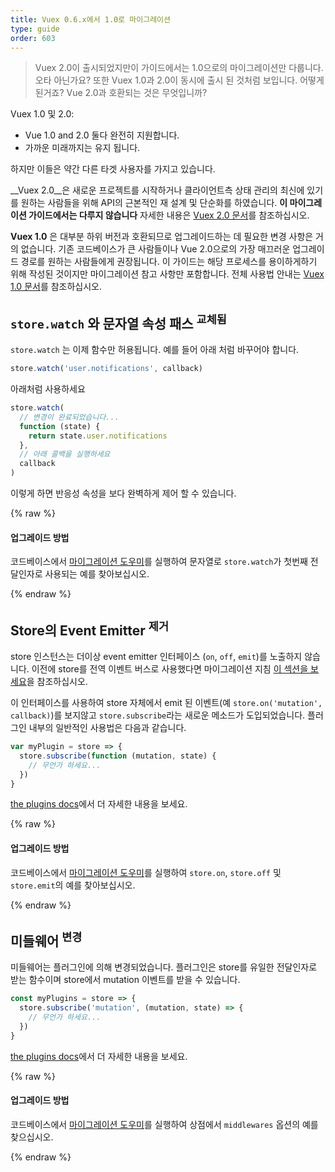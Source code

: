 ```yaml
---
title: Vuex 0.6.x에서 1.0로 마이그레이션
type: guide
order: 603
---
```


> Vuex 2.0이 출시되었지만이 가이드에서는 1.0으로의 마이그레이션만 다룹니다. 오타 아닌가요? 또한 Vuex 1.0과 2.0이 동시에 출시 된 것처럼 보입니다. 어떻게 된거죠? Vue 2.0과 호환되는 것은 무엇입니까?

Vuex 1.0 및 2.0:

- Vue 1.0 and 2.0 둘다 완전히 지원합니다.
- 가까운 미래까지는 유지 됩니다.

하지만 이들은 약간 다른 타겟 사용자를 가지고 있습니다.

__Vuex 2.0__은 새로운 프로젝트를 시작하거나 클라이언트측 상태 관리의 최신에 있기를 원하는 사람들을 위해 API의 근본적인 재 설계 및 단순화를 하였습니다. __이 마이그레이션 가이드에서는 다루지 않습니다__ 자세한 내용은 [Vuex 2.0 문서](https://vuex.vuejs.org/en/index.html)를 참조하십시오.

__Vuex 1.0__ 은 대부분 하위 버전과 호환되므로 업그레이드하는 데 필요한 변경 사항은 거의 없습니다. 기존 코드베이스가 큰 사람들이나 Vue 2.0으로의 가장 매끄러운 업그레이드 경로를 원하는 사람들에게 권장됩니다. 이 가이드는 해당 프로세스를 용이하게하기 위해 작성된 것이지만 마이그레이션 참고 사항만 포함합니다. 전체 사용법 안내는 [Vuex 1.0 문서](https://github.com/vuejs/vuex/tree/1.0/docs/en)를 참조하십시오.

## `store.watch` 와 문자열 속성 패스 <sup>교체됨</sup>

`store.watch` 는 이제 함수만 허용됩니다. 예를 들어 아래 처럼 바꾸어야 합니다.

``` js
store.watch('user.notifications', callback)
```

아래처럼 사용하세요

``` js
store.watch(
  // 변경이 완료되었습니다...
  function (state) {
    return state.user.notifications
  },
  // 아래 콜백을 실행하세요
  callback
)
```

이렇게 하면 반응성 속성을 보다 완벽하게 제어 할 수 있습니다.

{% raw %}
<div class="upgrade-path">
  <h4>업그레이드 방법</h4>
  <p>코드베이스에서 <a href="https://github.com/vuejs/vue-migration-helper">마이그레이션 도우미</a>를 실행하여 문자열로 <code>store.watch</code>가 첫번째 전달인자로 사용되는 예를 찾아보십시오. </p>
</div>
{% endraw %}

## Store의 Event Emitter <sup>제거</sup>

store 인스턴스는 더이상 event emitter 인터페이스 (`on`, `off`, `emit`)를 노출하지 않습니다. 이전에 store를 전역 이벤트 버스로 사용했다면 마이그레이션 지침 [이 섹션을 보세요](migration.html#dispatch-and-broadcast-removed)을 참조하십시오.

이 인터페이스를 사용하여 store 자체에서 emit 된 이벤트(예 `store.on('mutation', callback)`)를 보지않고 `store.subscribe`라는 새로운 메소드가 도입되었습니다. 플러그인 내부의 일반적인 사용법은 다음과 같습니다.

``` js
var myPlugin = store => {
  store.subscribe(function (mutation, state) {
    // 무언가 하세요...
  })
}

```

[the plugins docs](https://github.com/vuejs/vuex/blob/1.0/docs/en/plugins.md)에서 더 자세한 내용을 보세요.

{% raw %}
<div class="upgrade-path">
  <h4>업그레이드 방법</h4>
  <p>코드베이스에서 <a href="https://github.com/vuejs/vue-migration-helper">마이그레이션 도우미</a>를 실행하여 <code>store.on</code>, <code>store.off</code> 및 <code>store.emit</code>의 예를 찾아보십시오.</p>
</div>
{% endraw %}

## 미들웨어 <sup>변경</sup>

미들웨어는 플러그인에 의해 변경되었습니다. 플러그인은 store를 유일한 전달인자로 받는 함수이며 store에서 mutation 이벤트를 받을 수 있습니다.

``` js
const myPlugins = store => {
  store.subscribe('mutation', (mutation, state) => {
    // 무언가 하세요...
  })
}
```

[the plugins docs](https://github.com/vuejs/vuex/blob/1.0/docs/en/plugins.md)에서 더 자세한 내용을 보세요.

{% raw %}
<div class="upgrade-path">
  <h4>업그레이드 방법</h4>
  <p>코드베이스에서 <a href="https://github.com/vuejs/vue-migration-helper">마이그레이션 도우미</a>를 실행하여 상점에서 <code>middlewares</code> 옵션의 예를 찾으십시오.</p>
</div>
{% endraw %}
